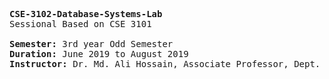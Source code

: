 <pre><b>CSE-3102-Database-Systems-Lab</b>
Sessional Based on CSE 3101<br/>
<b>Semester:</b> 3rd year Odd Semester
<b>Duration:</b> June 2019 to August 2019
<b>Instructor:</b> Dr. Md. Ali Hossain, Associate Professor, Dept. of CSE, RUET</font></pre>

